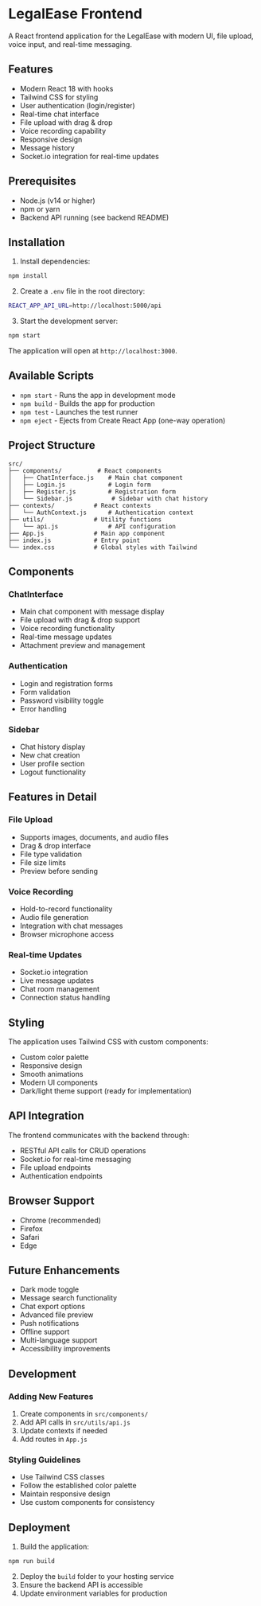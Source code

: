 # LegalEase Frontend

A React frontend application for the LegalEase with modern UI, file upload, voice input, and real-time messaging.

## Features

- Modern React 18 with hooks
- Tailwind CSS for styling
- User authentication (login/register)
- Real-time chat interface
- File upload with drag & drop
- Voice recording capability
- Responsive design
- Message history
- Socket.io integration for real-time updates

## Prerequisites

- Node.js (v14 or higher)
- npm or yarn
- Backend API running (see backend README)

## Installation

1. Install dependencies:
```bash
npm install
```

2. Create a `.env` file in the root directory:
```bash
REACT_APP_API_URL=http://localhost:5000/api
```

3. Start the development server:
```bash
npm start
```

The application will open at `http://localhost:3000`.

## Available Scripts

- `npm start` - Runs the app in development mode
- `npm build` - Builds the app for production
- `npm test` - Launches the test runner
- `npm eject` - Ejects from Create React App (one-way operation)

## Project Structure

```
src/
├── components/          # React components
│   ├── ChatInterface.js    # Main chat component
│   ├── Login.js            # Login form
│   ├── Register.js         # Registration form
│   └── Sidebar.js           # Sidebar with chat history
├── contexts/           # React contexts
│   └── AuthContext.js      # Authentication context
├── utils/              # Utility functions
│   └── api.js              # API configuration
├── App.js              # Main app component
├── index.js            # Entry point
└── index.css           # Global styles with Tailwind
```

## Components

### ChatInterface
- Main chat component with message display
- File upload with drag & drop support
- Voice recording functionality
- Real-time message updates
- Attachment preview and management

### Authentication
- Login and registration forms
- Form validation
- Password visibility toggle
- Error handling

### Sidebar
- Chat history display
- New chat creation
- User profile section
- Logout functionality

## Features in Detail

### File Upload
- Supports images, documents, and audio files
- Drag & drop interface
- File type validation
- File size limits
- Preview before sending

### Voice Recording
- Hold-to-record functionality
- Audio file generation
- Integration with chat messages
- Browser microphone access

### Real-time Updates
- Socket.io integration
- Live message updates
- Chat room management
- Connection status handling

## Styling

The application uses Tailwind CSS with custom components:
- Custom color palette
- Responsive design
- Smooth animations
- Modern UI components
- Dark/light theme support (ready for implementation)

## API Integration

The frontend communicates with the backend through:
- RESTful API calls for CRUD operations
- Socket.io for real-time messaging
- File upload endpoints
- Authentication endpoints

## Browser Support

- Chrome (recommended)
- Firefox
- Safari
- Edge

## Future Enhancements

- Dark mode toggle
- Message search functionality
- Chat export options
- Advanced file preview
- Push notifications
- Offline support
- Multi-language support
- Accessibility improvements

## Development

### Adding New Features
1. Create components in `src/components/`
2. Add API calls in `src/utils/api.js`
3. Update contexts if needed
4. Add routes in `App.js`

### Styling Guidelines
- Use Tailwind CSS classes
- Follow the established color palette
- Maintain responsive design
- Use custom components for consistency

## Deployment

1. Build the application:
```bash
npm run build
```

2. Deploy the `build` folder to your hosting service
3. Ensure the backend API is accessible
4. Update environment variables for production

